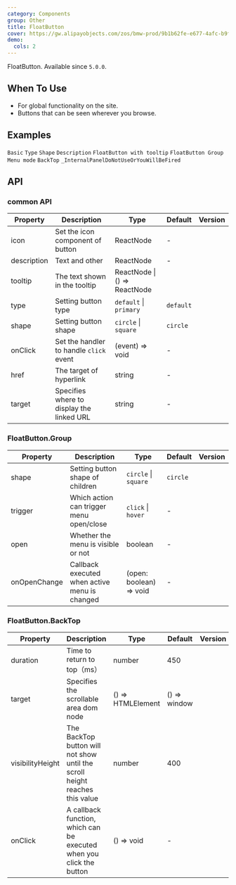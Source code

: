 ```yaml
---
category: Components
group: Other
title: FloatButton
cover: https://gw.alipayobjects.com/zos/bmw-prod/9b1b62fe-e677-4afc-b9fe-1b2993662611.svg
demo:
  cols: 2
---
```


FloatButton. Available since `5.0.0`.

## When To Use

- For global functionality on the site.
- Buttons that can be seen wherever you browse.

## Examples

<code src="./demo/basic.tsx" iframe>Basic</code>
<code src="./demo/type.tsx" iframe>Type</code>
<code src="./demo/shape.tsx" iframe>Shape</code>
<code src="./demo/description.tsx" iframe>Description</code>
<code src="./demo/tooltip.tsx" iframe>FloatButton with tooltip</code>
<code src="./demo/group.tsx" iframe="300">FloatButton Group</code>
<code src="./demo/group-menu.tsx" iframe>Menu mode</code>
<code src="./demo/back-top.tsx" iframe>BackTop</code>
<code src="./demo/render-panel.tsx" debug>\_InternalPanelDoNotUseOrYouWillBeFired</code>

## API

### common API

| Property    | Description                               | Type                         | Default   | Version |
| ----------- | ----------------------------------------- | ---------------------------- | --------- | ------- |
| icon        | Set the icon component of button          | ReactNode                    | -         |         |
| description | Text and other                            | ReactNode                    | -         |         |
| tooltip     | The text shown in the tooltip             | ReactNode \| () => ReactNode |           |         |
| type        | Setting button type                       | `default` \| `primary`       | `default` |         |
| shape       | Setting button shape                      | `circle` \| `square`         | `circle`  |         |
| onClick     | Set the handler to handle `click` event   | (event) => void              | -         |         |
| href        | The target of hyperlink                   | string                       | -         |         |
| target      | Specifies where to display the linked URL | string                       | -         |         |

### FloatButton.Group

| Property     | Description                                   | Type                    | Default  | Version |
| ------------ | --------------------------------------------- | ----------------------- | -------- | ------- |
| shape        | Setting button shape of children              | `circle` \| `square`    | `circle` |         |
| trigger      | Which action can trigger menu open/close      | `click` \| `hover`      | -        |         |
| open         | Whether the menu is visible or not            | boolean                 | -        |         |
| onOpenChange | Callback executed when active menu is changed | (open: boolean) => void | -        |         |

### FloatButton.BackTop

| Property         | Description                                                                 | Type              | Default      | Version |
| ---------------- | --------------------------------------------------------------------------- | ----------------- | ------------ | ------- |
| duration         | Time to return to top（ms）                                                 | number            | 450          |         |
| target           | Specifies the scrollable area dom node                                      | () => HTMLElement | () => window |         |
| visibilityHeight | The BackTop button will not show until the scroll height reaches this value | number            | 400          |         |
| onClick          | A callback function, which can be executed when you click the button        | () => void        | -            |         |
